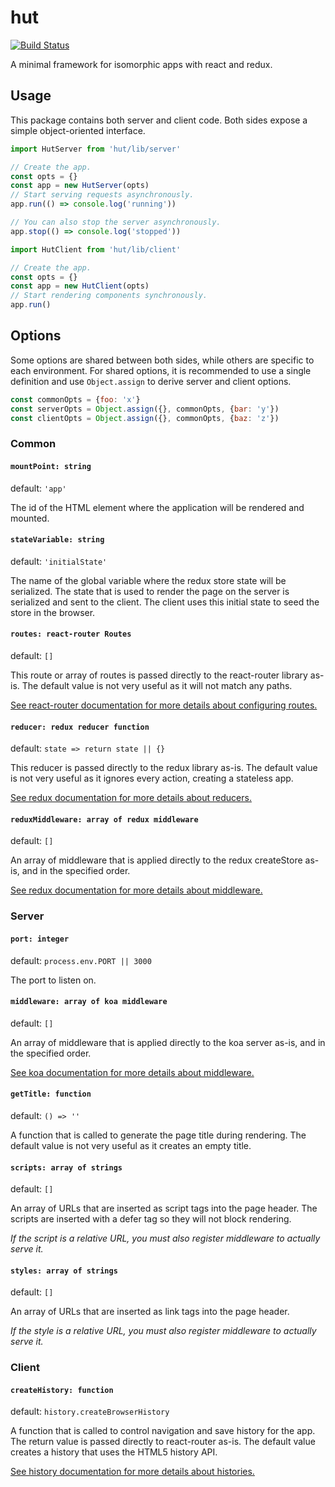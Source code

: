 hut
===
[![Build Status](https://travis-ci.org/okorz001/hut.svg?branch=master)](https://travis-ci.org/okorz001/hut)

A minimal framework for isomorphic apps with react and redux.

Usage
-----

This package contains both server and client code. Both sides expose a simple
object-oriented interface.

```js
import HutServer from 'hut/lib/server'

// Create the app.
const opts = {}
const app = new HutServer(opts)
// Start serving requests asynchronously.
app.run(() => console.log('running'))

// You can also stop the server asynchronously.
app.stop(() => console.log('stopped'))
```

```js
import HutClient from 'hut/lib/client'

// Create the app.
const opts = {}
const app = new HutClient(opts)
// Start rendering components synchronously.
app.run()
```

Options
-------

Some options are shared between both sides, while others are specific to each
environment. For shared options, it is recommended to use a single definition
and use `Object.assign` to derive server and client options.

```js
const commonOpts = {foo: 'x'}
const serverOpts = Object.assign({}, commonOpts, {bar: 'y'})
const clientOpts = Object.assign({}, commonOpts, {baz: 'z'})
```

### Common

#### `mountPoint: string`
default: `'app'`

The id of the HTML element where the application will be rendered and mounted.

#### `stateVariable: string`
default: `'initialState'`

The name of the global variable where the redux store state will be serialized.
The state that is used to render the page on the server is serialized and sent
to the client. The client uses this initial state to seed the store in the
browser.

#### `routes: react-router Routes`
default: `[]`

This route or array of routes is passed directly to the react-router library
as-is. The default value is not very useful as it will not match any paths.

[See react-router documentation for more details about configuring routes.](https://github.com/rackt/react-router/blob/latest/docs/guides/basics/RouteConfiguration.md)

#### `reducer: redux reducer function`
default: `state => return state || {}`

This reducer is passed directly to the redux library as-is. The default value
is not very useful as it ignores every action, creating a stateless app.

[See redux documentation for more details about reducers.](http://rackt.org/redux/docs/basics/Reducers.html)

#### `reduxMiddleware: array of redux middleware`
default: `[]`

An array of middleware that is applied directly to the redux createStore as-is,
and in the specified order.

[See redux documentation for more details about middleware.](http://rackt.org/redux/docs/advanced/Middleware.html)

### Server

#### `port: integer`
default: `process.env.PORT || 3000`

The port to listen on.

#### `middleware: array of koa middleware`
default: `[]`

An array of middleware that is applied directly to the koa server as-is,
and in the specified order.

[See koa documentation for more details about middleware.](https://github.com/koajs/koa/blob/master/docs/guide.md#writing-middleware)

#### `getTitle: function`
default: `() => ''`

A function that is called to generate the page title during rendering.
The default value is not very useful as it creates an empty title.

#### `scripts: array of strings`
default: `[]`

An array of URLs that are inserted as script tags into the page header.
The scripts are inserted with a defer tag so they will not block
rendering.

*If the script is a relative URL, you must also register middleware to
actually serve it.*

#### `styles: array of strings`
default: `[]`

An array of URLs that are inserted as link tags into the page header.

*If the style is a relative URL, you must also register middleware to
actually serve it.*

### Client

#### `createHistory: function`
default: `history.createBrowserHistory`

A function that is called to control navigation and save history for
the app. The return value is passed directly to react-router as-is.
The default value creates a history that uses the HTML5 history API.

[See history documentation for more details about histories.](https://github.com/rackt/history)

